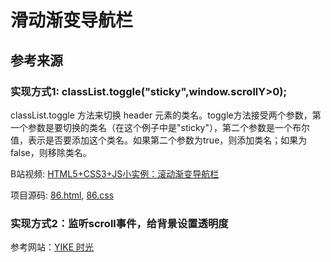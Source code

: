 # 滑动渐变导航栏

## 参考来源

### 实现方式1: classList.toggle("sticky",window.scrollY>0);

classList.toggle 方法来切换 header 元素的类名。toggle方法接受两个参数，第一个参数是要切换的类名（在这个例子中是"sticky"），第二个参数是一个布尔值，表示是否要添加这个类名。如果第二个参数为true，则添加类名；如果为false，则移除类名。

B站视频: [HTML5+CSS3+JS小实例：滚动渐变导航栏](https://www.bilibili.com/video/BV1E44y1L7G5)

项目源码: [86.html](https://gitee.com/wyanhui02/html_css_demo/blob/master/html/86.html), [86.css](https://gitee.com/wyanhui02/html_css_demo/blob/master/css/86.css)

### 实现方式2：监听scroll事件，给背景设置透明度

参考网站：[YIKE 时光](https://huohuo90.com/home)